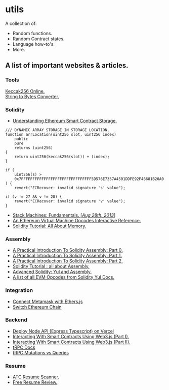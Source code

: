 # utils
A collection of:
- Random functions.
- Random Contract states.
- Language how-to's.
- More.

## A list of important websites & articles.
### Tools
[Keccak256 Online.](https://emn178.github.io/online-tools/keccak_256.html)<br>
[String to Bytes Converter.](https://www.devoven.com/string-to-bytes32)

### Solidity
- [Understanding Ethereum Smart Contract Storage.](https://programtheblockchain.com/posts/2018/03/09/understanding-ethereum-smart-contract-storage/)
```solidity
/// DYNAMIC ARRAY STORAGE IN STORAGE LOCATION.
function arrLocation(uint256 slot, uint256 index)
    public
    pure
    returns (uint256)
{
    return uint256(keccak256(slot)) + (index);
}
```

```solidity
if (
    uint256(s) >
    0x7FFFFFFFFFFFFFFFFFFFFFFFFFFFFFFF5D576E7357A4501DDFE92F46681B20A0
) {
    revert("ECRecover: invalid signature 's' value");

if (v != 27 && v != 28) {
    revert("ECRecover: invalid signature 'v' value");
}
```
- [Stack Machines: Fundamentals. [_Aug 28th, 2013_]](https://igor.io/2013/08/28/stack-machines-fundamentals.html)
- [An Ethereum Virtual Machine Opcodes Interactive Reference.](https://www.evm.codes)
- [Solidity Tutorial: All About Memory.](https://betterprogramming.pub/solidity-tutorial-all-about-memory-1e1696d71ee4)

### Assembly
- [A Practical Introduction To Solidity Assembly: Part 0.](https://mirror.xyz/0xB38709B8198d147cc9Ff9C133838a044d78B064B/nk40v2MJKSHXXNSlbqqhpwJf4MtZ9V2Vp8P_bSNwjYc)
- [A Practical Introduction To Solidity Assembly: Part 1.](https://mirror.xyz/0xB38709B8198d147cc9Ff9C133838a044d78B064B/PpA5KdQhrE_2Bf-USfKePROJ5tE-raL7_VGBR8HE39E)
- [A Practical Introduction To Solidity Assembly: Part 2.](https://mirror.xyz/0xB38709B8198d147cc9Ff9C133838a044d78B064B/Hh69VJWM5eiFYFINxYWrIYWcRRtPm8tw3VFjpdpx6T8)
- [Solidity Tutorial : all about Assembly.](https://jeancvllr.medium.com/solidity-tutorial-all-about-assembly-5acdfefde05c)
- [Advanced Solidity: Yul and Assembly.](https://www.udemy.com/course/advanced-solidity-yul-and-assembly/)
- [A list of all EVM Opcodes from Solidity Yul Docs.](https://docs.soliditylang.org/en/v0.6.2/yul.html#evm-dialect)

### Integration
- [Connect Metamask with Ethers.js](https://medium.com/@kaishinaw/connect-metamask-with-ethers-js-fc9c7163fd4d)
- [Switch Ethereum Chain](https://stackoverflow.com/questions/68252365/how-to-trigger-change-blockchain-network-request-on-metamask#:~:text=I%20was%20finally%20able%20to%20find%20the%20answer%3A,%2F%2F%20chainId%20must%20be%20in%20hexadecimal%20numbers%20%7D%29%3B)

### Backend
- [Deploy Node API (Express Typescript) on Vercel](https://dev.to/tirthpatel/deploy-node-ts-express-typescript-on-vercel-284h)
- [Interacting With Smart Contracts Using Web3.js (Part I).](https://medium.com/0xcode/interacting-with-smart-contracts-using-web3-js-34545a8a1ebd)
- [Interacting With Smart Contracts Using Web3.js (Part II).](https://medium.com/0xcode/interacting-with-smart-contracts-using-web3-js-part-ii-c1ef7566d1c5)
- [tRPC Docs](https://trpc.io)
- [tRPC Mutations vs Queries](https://github.com/trpc/trpc/discussions/1638#discussioncomment-2341051)

### Resume
- [ATC Resume Scanner.](https://resumeworded.com/my-home.php)
- [Free Resume Review.](https://www.topresume.com/)
